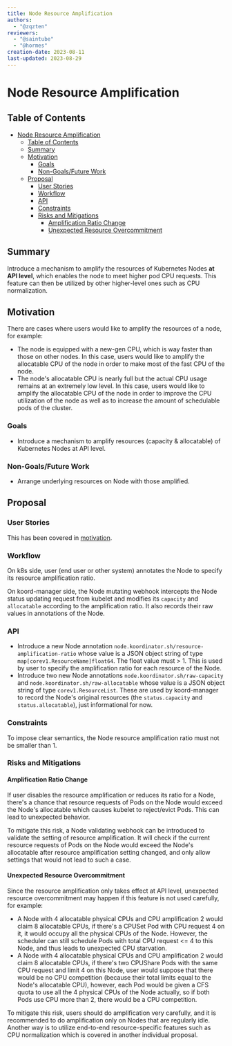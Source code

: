 ```yaml
---
title: Node Resource Amplification
authors:
  - "@zqzten"
reviewers:
  - "@saintube"
  - "@hormes"
creation-date: 2023-08-11
last-updated: 2023-08-29
---
```


# Node Resource Amplification

## Table of Contents

<!-- TOC -->
* [Node Resource Amplification](#node-resource-amplification)
  * [Table of Contents](#table-of-contents)
  * [Summary](#summary)
  * [Motivation](#motivation)
    * [Goals](#goals)
    * [Non-Goals/Future Work](#non-goalsfuture-work)
  * [Proposal](#proposal)
    * [User Stories](#user-stories)
    * [Workflow](#workflow)
    * [API](#api)
    * [Constraints](#constraints)
    * [Risks and Mitigations](#risks-and-mitigations)
      * [Amplification Ratio Change](#amplification-ratio-change)
      * [Unexpected Resource Overcommitment](#unexpected-resource-overcommitment)
<!-- TOC -->

## Summary

Introduce a mechanism to amplify the resources of Kubernetes Nodes **at API level**, which enables the node to meet higher pod CPU requests. This feature can then be utilized by other higher-level ones such as CPU normalization.

## Motivation

There are cases where users would like to amplify the resources of a node, for example:

- The node is equipped with a new-gen CPU, which is way faster than those on other nodes. In this case, users would like to amplify the allocatable CPU of the node in order to make most of the fast CPU of the node.
- The node's allocatable CPU is nearly full but the actual CPU usage remains at an extremely low level. In this case, users would like to amplify the allocatable CPU of the node in order to improve the CPU utilization of the node as well as to increase the amount of schedulable pods of the cluster.

### Goals

- Introduce a mechanism to amplify resources (capacity & allocatable) of Kubernetes Nodes at API level.

### Non-Goals/Future Work

- Arrange underlying resources on Node with those amplified.

## Proposal

### User Stories

This has been covered in [motivation](#motivation).

### Workflow

On k8s side, user (end user or other system) annotates the Node to specify its resource amplification ratio.

On koord-manager side, the Node mutating webhook intercepts the Node status updating request from kubelet and modifies its `capacity` and `allocatable` according to the amplification ratio. It also records their raw values in annotations of the Node.

### API

- Introduce a new Node annotation `node.koordinator.sh/resource-amplification-ratio` whose value is a JSON object string of type `map[corev1.ResourceName]float64`. The float value must > 1. This is used by user to specify the amplification ratio for each resource of the Node.
- Introduce two new Node annotations `node.koordinator.sh/raw-capacity` and `node.koordinator.sh/raw-allocatable` whose value is a JSON object string of type `corev1.ResourceList`. These are used by koord-manager to record the Node's original resources (the `status.capacity` and `status.allocatable`), just informational for now.

### Constraints

To impose clear semantics, the Node resource amplification ratio must not be smaller than 1.

### Risks and Mitigations

#### Amplification Ratio Change

If user disables the resource amplification or reduces its ratio for a Node, there's a chance that resource requests of Pods on the Node would exceed the Node's allocatable which causes kubelet to reject/evict Pods. This can lead to unexpected behavior.

To mitigate this risk, a Node validating webhook can be introduced to validate the setting of resource amplification. It will check if the current resource requests of Pods on the Node would exceed the Node's allocatable after resource amplification setting changed, and only allow settings that would not lead to such a case.

#### Unexpected Resource Overcommitment

Since the resource amplification only takes effect at API level, unexpected resource overcommitment may happen if this feature is not used carefully, for example:

- A Node with 4 allocatable physical CPUs and CPU amplification 2 would claim 8 allocatable CPUs, if there's a CPUSet Pod with CPU request 4 on it, it would occupy all the physical CPUs of the Node. However, the scheduler can still schedule Pods with total CPU request <= 4 to this Node, and thus leads to unexpected CPU starvation.
- A Node with 4 allocatable physical CPUs and CPU amplification 2 would claim 8 allocatable CPUs, if there's two CPUShare Pods with the same CPU request and limit 4 on this Node, user would suppose that there would be no CPU competition (because their total limits equal to the Node's allocatable CPU), however, each Pod would be given a CFS quota to use all the 4 physical CPUs of the Node actually, so if both Pods use CPU more than 2, there would be a CPU competition.

To mitigate this risk, users should do amplification very carefully, and it is recommended to do amplification only on Nodes that are regularly idle. Another way is to utilize end-to-end resource-specific features such as CPU normalization which is covered in another individual proposal.
